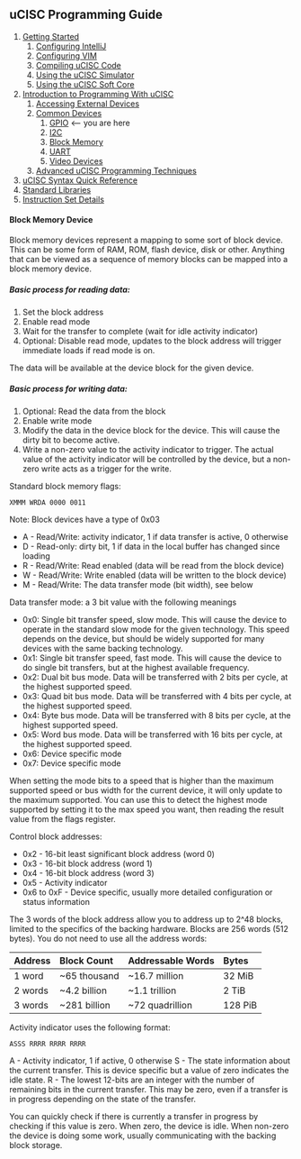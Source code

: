 ## uCISC Programming Guide

1. [Getting Started](1.0_Getting_Started.md)
   1. [Configuring IntelliJ](1.1_Configuring_IntelliJ.md)
   2. [Configuring VIM](1.2_Configuring_VIM.md)
   3. [Compiling uCISC Code](1.3_Compiling_uCISC_Code.md)
   4. [Using the uCISC Simulator](1.4_Simulating_uCISC.md)
   5. [Using the uCISC Soft Core](1.5_Running_uCISC_Soft_Core.md)
2. [Introduction to Programming With uCISC](2.0_Program_With_uCISC.md)
   1. [Accessing External Devices](2.1_Accessing_Devices.md)
   2. [Common Devices](2.2.0_Common_Devices.md)
      1. [GPIO](2.2.1_GPIO_Devices.md) <-- you are here
      2. [I2C](2.2.2_I2C_Devices.md)
      3. [Block Memory](2.2.3_Block_Memory_Devices.md)
      4. [UART](2.2.4_UART_Devices.md)
      5. [Video Devices](2.2.5_Video_Devices.md)
   3. [Advanced uCISC Programming Techniques](2.3_Advanced_Programming_Techniques.md)
3. [uCISC Syntax Quick Reference](3_Syntax_Quick_Reference.md)
4. [Standard Libraries](4_Standard_Libraries.md)
5. [Instruction Set Details](5_Instruction_Set_Details.md)

#### Block Memory Device

Block memory devices represent a mapping to some sort of block device. This
can be some form of RAM, ROM, flash device, disk or other. Anything that
can be viewed as a sequence of memory blocks can be mapped into a block
memory device.

##### Basic process for reading data:

1. Set the block address
2. Enable read mode
3. Wait for the transfer to complete (wait for idle activity indicator)
4. Optional: Disable read mode, updates to the block address will trigger
   immediate loads if read mode is on.

The data will be available at the device block for the given device.

##### Basic process for writing data:

1. Optional: Read the data from the block
2. Enable write mode
3. Modify the data in the device block for the device. This will
   cause the dirty bit to become active.
4. Write a non-zero value to the activity indicator to trigger. The
   actual value of the activity indicator will be controlled by the
   device, but a non-zero write acts as a trigger for the write.

Standard block memory flags:
```
XMMM WRDA 0000 0011
```

Note: Block devices have a type of 0x03

* A - Read/Write: activity indicator, 1 if data transfer is active, 0 otherwise
* D - Read-only: dirty bit, 1 if data in the local buffer has changed since loading
* R - Read/Write: Read enabled (data will be read from the block device)
* W - Read/Write: Write enabled (data will be written to the block device)
* M - Read/Write: The data transfer mode (bit width), see below

Data transfer mode: a 3 bit value with the following meanings
- 0x0: Single bit transfer speed, slow mode. This will cause the device
       to operate in the standard slow mode for the given technology. This
       speed depends on the device, but should be widely supported for many
       devices with the same backing technology.
- 0x1: Single bit transfer speed, fast mode. This will cause the device
       to do single bit transfers, but at the highest available frequency.
- 0x2: Dual bit bus mode. Data will be transferred with 2 bits per cycle,
       at the highest supported speed.
- 0x3: Quad bit bus mode. Data will be transferred with 4 bits per cycle,
  at the highest supported speed.
- 0x4: Byte bus mode. Data will be transferred with 8 bits per cycle,
  at the highest supported speed.
- 0x5: Word bus mode. Data will be transferred with 16 bits per cycle,
  at the highest supported speed.
- 0x6: Device specific mode
- 0x7: Device specific mode

When setting the mode bits to a speed that is higher than the maximum supported
speed or bus width for the current device, it will only update to the maximum
supported. You can use this to detect the highest mode supported by setting it
to the max speed you want, then reading the result value from the flags register.

Control block addresses:

* 0x2 - 16-bit least significant block address (word 0)
* 0x3 - 16-bit block address (word 1)
* 0x4 - 16-bit block address (word 3)
* 0x5 - Activity indicator
* 0x6 to 0xF - Device specific, usually more detailed configuration
               or status information

The 3 words of the block address allow you to address up to 2^48 blocks, limited
to the specifics of the backing hardware. Blocks are 256 words (512 bytes). You
do not need to use all the address words:

| Address | Block Count  | Addressable Words | Bytes   |
|:--------|:-------------|:------------------|:--------|
| 1 word  | ~65 thousand | ~16.7 million     | 32 MiB  |
| 2 words | ~4.2 billion | ~1.1 trillion     | 2 TiB   |
| 3 words | ~281 billion | ~72 quadrillion   | 128 PiB |

Activity indicator uses the following format:

```
ASSS RRRR RRRR RRRR
```

A - Activity indicator, 1 if active, 0 otherwise
S - The state information about the current transfer. This is device specific
    but a value of zero indicates the idle state.
R - The lowest 12-bits are an integer with the number of remaining bits in the
    current transfer. This may be zero, even if a transfer is in progress
    depending on the state of the transfer.

You can quickly check if there is currently a transfer in progress by checking
if this value is zero. When zero, the device is idle. When non-zero the device
is doing some work, usually communicating with the backing block storage.
